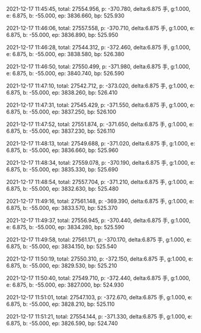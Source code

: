 2021-12-17 11:45:45, total: 27554.956, p: -370.780, delta:6.875 手, g:1.000, e: 6.875, b: -55.000, ep: 3836.660, bp: 525.930

2021-12-17 11:46:06, total: 27557.558, p: -370.710, delta:6.875 手, g:1.000, e: 6.875, b: -55.000, ep: 3836.890, bp: 525.950

2021-12-17 11:46:28, total: 27544.312, p: -372.460, delta:6.875 手, g:1.000, e: 6.875, b: -55.000, ep: 3838.580, bp: 526.380

2021-12-17 11:46:50, total: 27550.499, p: -371.980, delta:6.875 手, g:1.000, e: 6.875, b: -55.000, ep: 3840.740, bp: 526.590

2021-12-17 11:47:10, total: 27542.712, p: -373.020, delta:6.875 手, g:1.000, e: 6.875, b: -55.000, ep: 3838.260, bp: 526.410

2021-12-17 11:47:31, total: 27545.429, p: -371.550, delta:6.875 手, g:1.000, e: 6.875, b: -55.000, ep: 3837.250, bp: 526.100

2021-12-17 11:47:52, total: 27551.874, p: -371.650, delta:6.875 手, g:1.000, e: 6.875, b: -55.000, ep: 3837.230, bp: 526.110

2021-12-17 11:48:13, total: 27549.688, p: -371.020, delta:6.875 手, g:1.000, e: 6.875, b: -55.000, ep: 3836.660, bp: 525.960

2021-12-17 11:48:34, total: 27559.078, p: -370.190, delta:6.875 手, g:1.000, e: 6.875, b: -55.000, ep: 3835.330, bp: 525.690

2021-12-17 11:48:54, total: 27557.704, p: -371.210, delta:6.875 手, g:1.000, e: 6.875, b: -55.000, ep: 3832.630, bp: 525.480

2021-12-17 11:49:16, total: 27561.148, p: -369.390, delta:6.875 手, g:1.000, e: 6.875, b: -55.000, ep: 3833.570, bp: 525.370

2021-12-17 11:49:37, total: 27556.945, p: -370.440, delta:6.875 手, g:1.000, e: 6.875, b: -55.000, ep: 3834.280, bp: 525.590

2021-12-17 11:49:58, total: 27561.171, p: -370.170, delta:6.875 手, g:1.000, e: 6.875, b: -55.000, ep: 3834.150, bp: 525.540

2021-12-17 11:50:19, total: 27550.310, p: -372.150, delta:6.875 手, g:1.000, e: 6.875, b: -55.000, ep: 3829.530, bp: 525.210

2021-12-17 11:50:40, total: 27549.710, p: -372.440, delta:6.875 手, g:1.000, e: 6.875, b: -55.000, ep: 3827.000, bp: 524.930

2021-12-17 11:51:01, total: 27547.103, p: -372.670, delta:6.875 手, g:1.000, e: 6.875, b: -55.000, ep: 3828.210, bp: 525.110

2021-12-17 11:51:21, total: 27554.144, p: -371.330, delta:6.875 手, g:1.000, e: 6.875, b: -55.000, ep: 3826.590, bp: 524.740